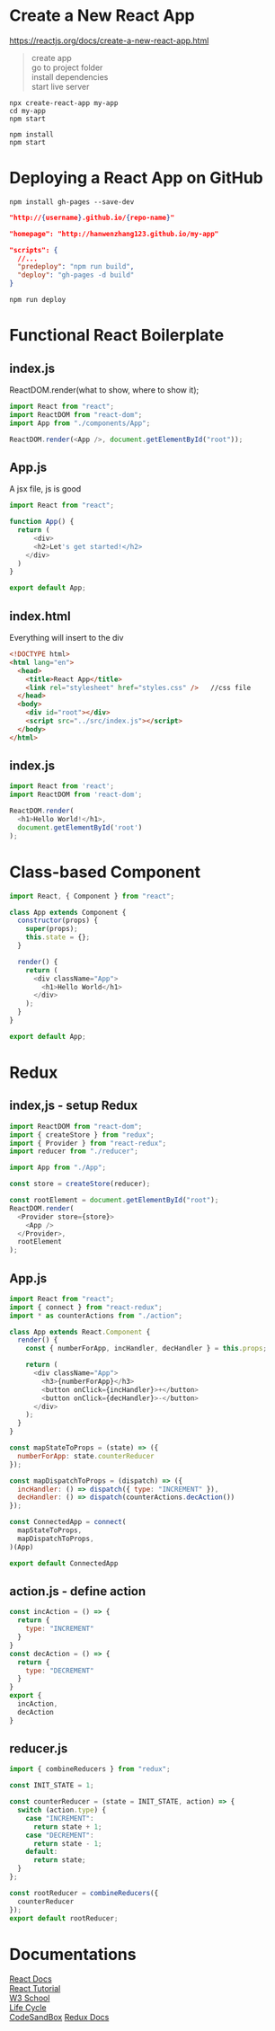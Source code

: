 # Create a New React App
https://reactjs.org/docs/create-a-new-react-app.html
> create app\
> go to project folder\
> install dependencies\
> start live server
```
npx create-react-app my-app
cd my-app
npm start
```
```
npm install
npm start
```
# Deploying a React App on GitHub
```
npm install gh-pages --save-dev
```
```json
"http://{username}.github.io/{repo-name}"

"homepage": "http://hanwenzhang123.github.io/my-app"

"scripts": {
  //...
  "predeploy": "npm run build",
  "deploy": "gh-pages -d build"
}
```
```
npm run deploy
```
# Functional React Boilerplate
## index.js 
ReactDOM.render(what to show, where to show it);
``` javascript
import React from "react";
import ReactDOM from "react-dom";
import App from "./components/App";

ReactDOM.render(<App />, document.getElementById("root"));
```
## App.js
A jsx file, js is good
``` javascript
import React from "react"; 

function App() {
  return (
      <div>
      <h2>Let's get started!</h2>
    </div>
  )
}

export default App;
```
## index.html
Everything will insert to the div
```html
<!DOCTYPE html>
<html lang="en">
  <head>
    <title>React App</title>
    <link rel="stylesheet" href="styles.css" />   //css file
  </head>
  <body>
    <div id="root"></div>
    <script src="../src/index.js"></script> 
  </body>
</html>
```
## index.js
```javascript
import React from 'react';
import ReactDOM from 'react-dom';

ReactDOM.render(
  <h1>Hello World!</h1>,
  document.getElementById('root')
);
```
# Class-based Component
```javascript
import React, { Component } from "react";

class App extends Component {
  constructor(props) {
    super(props);
    this.state = {};
  }

  render() {
    return (
      <div className="App">
        <h1>Hello World</h1>
      </div>
    );
  }
}

export default App;
```
# Redux
## index,js - setup Redux
```javascript
import ReactDOM from "react-dom";
import { createStore } from "redux";
import { Provider } from "react-redux";
import reducer from "./reducer";

import App from "./App";

const store = createStore(reducer);

const rootElement = document.getElementById("root");
ReactDOM.render(
  <Provider store={store}>
    <App />
  </Provider>,
  rootElement
);
```
## App.js
```javascript
import React from "react";
import { connect } from "react-redux"; 
import * as counterActions from "./action";

class App extends React.Component {
  render() {
    const { numberForApp, incHandler, decHandler } = this.props; 

    return (
      <div className="App">
        <h3>{numberForApp}</h3> 
        <button onClick={incHandler}>+</button> 
        <button onClick={decHandler}>-</button> 
      </div>
    );
  }
}

const mapStateToProps = (state) => ({ 
  numberForApp: state.counterReducer 
});

const mapDispatchToProps = (dispatch) => ({
  incHandler: () => dispatch({ type: "INCREMENT" }), 
  decHandler: () => dispatch(counterActions.decAction()) 
});

const ConnectedApp = connect( 
  mapStateToProps,
  mapDispatchToProps, 
)(App)

export default ConnectedApp
```
## action.js - define action
```javascript
const incAction = () => {
  return {
    type: "INCREMENT"
  }
}
const decAction = () => {
  return {
    type: "DECREMENT"
  }
}
export {
  incAction,
  decAction 
}
```
## reducer.js
```javascript
import { combineReducers } from "redux";

const INIT_STATE = 1;   

const counterReducer = (state = INIT_STATE, action) => { 
  switch (action.type) { 
    case "INCREMENT":  
      return state + 1; 
    case "DECREMENT":  
      return state - 1; 
    default:
      return state; 
  }
};

const rootReducer = combineReducers({   
  counterReducer
});
export default rootReducer;
```
# Documentations
[React Docs](https://reactjs.org/docs/hello-world.html)\
[React Tutorial](https://reactjs.org/tutorial/tutorial.html)\
[W3 School](https://www.w3schools.com/react/default.asp)\
[Life Cycle](https://projects.wojtekmaj.pl/react-lifecycle-methods-diagram)\
[CodeSandBox](https://codesandbox.io/s/new)
[Redux Docs](https://redux.js.org/)
